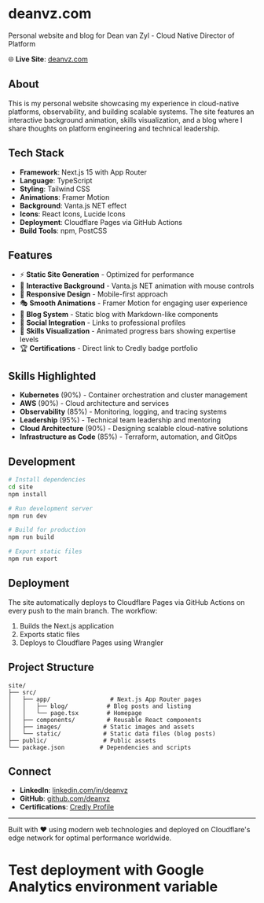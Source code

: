 # deanvz.com

Personal website and blog for Dean van Zyl - Cloud Native Director of Platform

🌐 **Live Site**: [deanvz.com](https://deanvz.com)

## About

This is my personal website showcasing my experience in cloud-native platforms, observability, and building scalable systems. The site features an interactive background animation, skills visualization, and a blog where I share thoughts on platform engineering and technical leadership.

## Tech Stack

- **Framework**: Next.js 15 with App Router
- **Language**: TypeScript
- **Styling**: Tailwind CSS
- **Animations**: Framer Motion
- **Background**: Vanta.js NET effect
- **Icons**: React Icons, Lucide Icons
- **Deployment**: Cloudflare Pages via GitHub Actions
- **Build Tools**: npm, PostCSS

## Features

- ⚡ **Static Site Generation** - Optimized for performance
- 🎨 **Interactive Background** - Vanta.js NET animation with mouse controls
- 📱 **Responsive Design** - Mobile-first approach
- 🎭 **Smooth Animations** - Framer Motion for engaging user experience
- 📝 **Blog System** - Static blog with Markdown-like components
- 🔗 **Social Integration** - Links to professional profiles
- 🎯 **Skills Visualization** - Animated progress bars showing expertise levels
- 🏆 **Certifications** - Direct link to Credly badge portfolio

## Skills Highlighted

- **Kubernetes** (90%) - Container orchestration and cluster management
- **AWS** (90%) - Cloud architecture and services
- **Observability** (85%) - Monitoring, logging, and tracing systems
- **Leadership** (95%) - Technical team leadership and mentoring
- **Cloud Architecture** (90%) - Designing scalable cloud-native solutions
- **Infrastructure as Code** (85%) - Terraform, automation, and GitOps

## Development

```bash
# Install dependencies
cd site
npm install

# Run development server
npm run dev

# Build for production
npm run build

# Export static files
npm run export
```

## Deployment

The site automatically deploys to Cloudflare Pages via GitHub Actions on every push to the main branch. The workflow:

1. Builds the Next.js application
2. Exports static files
3. Deploys to Cloudflare Pages using Wrangler

## Project Structure

```
site/
├── src/
│   ├── app/                 # Next.js App Router pages
│   │   ├── blog/           # Blog posts and listing
│   │   └── page.tsx        # Homepage
│   ├── components/         # Reusable React components
│   ├── images/            # Static images and assets
│   └── static/            # Static data files (blog posts)
├── public/                # Public assets
└── package.json          # Dependencies and scripts
```

## Connect

- **LinkedIn**: [linkedin.com/in/deanvz](https://www.linkedin.com/in/deanvz)
- **GitHub**: [github.com/deanvz](https://github.com/deanvz)
- **Certifications**: [Credly Profile](https://www.credly.com/users/dean-van-zyl/badges)

---

Built with ❤️ using modern web technologies and deployed on Cloudflare's edge network for optimal performance worldwide.
# Test deployment with Google Analytics environment variable
